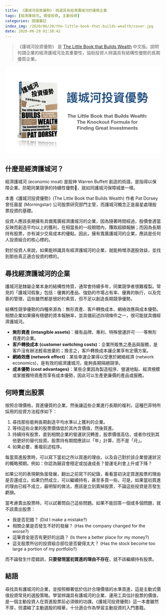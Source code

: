 ```yaml
---
title: 《護城河投資優勢》：挑選具有經濟護城河的優質企業
tags: [經濟護城河, 價值投資, 主動投資]
categories: 閱讀筆記
index_img: /2020/06/29/the-little-book-that-builds-wealth/cover.jpg
date: 2020-06-29 01:38:42
---
```


> 《護城河投資優勢》 是 [The Little Book that Builds Wealth](https://www.amazon.com/Little-Book-That-Builds-Wealth/dp/047022651X) 中文版。說明何謂企業的經濟護城河及其重要性，協助投資人辨識具有結構性優勢的長期優質企業。

![cover](/2020/06/29/the-little-book-that-builds-wealth/cover.jpg)

<!-- more -->

## 什麼是經濟護城河？

經濟護城河 (economic moat) 是股神 Warren Buffett 創造的術語，是指得以保障企業、防範同業競爭的持續性優勢，就如同護城河保障城堡一樣。

本書《護城河投資優勢》(The Little Book that Builds Wealth) 作者 Pat Dorsey 曾任晨星 (Morningstar) 公司股票研究部門主管，而護城河概念正是晨星處理股票投資的基礎。

投資人應該長期擁有具備寬廣經濟護城河的企業，因為隨著時間經過，股價會適當反映而創造平均以上的獲利，在相當長的一段期間內，賺取超額報酬；而因為長期持有股票，亦有減少交易成本的優點。因此，擁有寬廣護城河的企業，應該是任何人投資組合的核心標的。

對於投資人來說，如果能辨識具有經濟護城河的企業，就能夠增添選股效益，並找到那些真正適合投資的標的。

## 尋找經濟護城河的企業

護城河是隸屬企業本身的結構性特質，通常會持續多年，同業競爭者很難複製。常見的「護城河假象」包括：優異的產品、強勁的市場占有率、優異的執行，以及完善的管理，這些雖然都是很好的素質，但不足以創造長期競爭優勢。

結構性競爭優勢的四種來源為：無形資產、客戶轉換成本、網絡效應與成本優勢。相關企業如果擁有穩健的資本報酬率，並具備前述四項條件之一，很可能就具備經濟護城河。

* **無形資產 (intangible assets)**：擁有品牌、專利、特殊營運許可⋯⋯等無形資產的企業。
* **客戶轉換成本 (customer switching costs)**：企業所販售之產品與服務，是客戶沒有辦法輕易放棄的；換言之，客戶轉換成本讓企業享有定價方案。
* **網絡效應 (network effect)**：某些幸運企業得以受惠於網絡經濟 (network economics)，是有效的經濟護城河，能夠長期隔絕競爭。
* **成本優勢 (cost advantages)**：某些企業因為製造程序、營運地點、經濟規模或掌握獨特資產而享有成本優勢，因此可以生產更廉價的產品或服務。

## 何時賣出股票

按照合理價格，買進優質的企業，然後讓這些企業進行長期的複利，這種巴菲特所採用的投資方法程序如下：

1. 尋找那些能夠長期創造平均水準以上獲利的企業。
2. 等待這些企業的股票價值低於其內含價值，然後買進。
3. 持續持有股票，直到相關企業的營運狀況轉差，股票價值高估，或者你找到其他更好的替代投資。股票持有期間應該以「年」計算，而不是「月」。
4. 如果必要，重複前述程序。

每當買進股票時，可以寫下當初之所以買進的理由，以及自己對於該企業營運狀況的概略預期。例如：你認為銷貨會穩定或加速成長？營運毛利會上升或下降？

如果公司的表現朝負面發展，翻出之前寫下的紀錄，看看當初決定買進股票的理由是否還成立。如果仍然成立，可以繼續持有，甚至多買一些。可是，如果當初買進的理由已經不成立，最明智的做法，應該是立刻賣掉股票，不論這些投資是否發生虧損。

當考慮賣出股票時，可以試著問自己這些問題。如果不能回答一個或多個問題，就不該賣出股票：

* 我是否犯錯？ (Did I make a mistake?)
* 相關企業是否發生不好的發展？ (Has the company changed for the worse?)
* 這筆資金是否有更好的出路？ (Is there a better place for my money?)
* 這支股票所佔的投資組合部位是否變得太大？ (Has the stock become too large a portion of my portfolio?)

而不論發生什麼錯誤，**只要發現當初買進的理由不存在**，就不該繼續持有股票。

## 結語

尋找具有護城河的企業，並按照顯著低於估計合理價值的水準買進，這是主動式價值投資常見的選股策略。學習辨識具有護城河的企業、運用工具估計股票的價值，是一個主動投資人在買進股票前必須做的功課。《護城河投資優勢》這一本書雖然不厚，但濃縮了主動選股的精華，十分適合作為學習主動投資的入門書籍。
